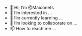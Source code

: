 - 👋 Hi, I’m @Maiconets
- 👀 I’m interested in ...
- 🌱 I’m currently learning ...
- 💞️ I’m looking to collaborate on ...
- 📫 How to reach me ...

<!---
Maiconets/Maiconets is a ✨ special ✨ repository because its `README.md` (this file) appears on your GitHub profile.
You can click the Preview link to take a look at your changes.
--->
